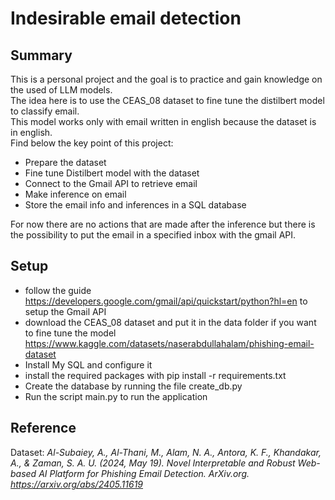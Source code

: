 # Indesirable email detection  

## Summary  

This is a personal project and the goal is to practice and gain knowledge on the used of LLM models.  
The idea here is to use the CEAS_08 dataset to fine tune the distilbert model to classify email.  
This model works only with email written in english because the dataset is in english.  
Find below the key point of this project:

- Prepare the dataset
- Fine tune Distilbert model with the dataset
- Connect to the Gmail API to retrieve email
- Make inference on email
- Store the email info and inferences in a SQL database  

For now there are no actions that are made after the inference but there is the possibility to put the email in a specified inbox with the gmail API.

## Setup

- follow the guide https://developers.google.com/gmail/api/quickstart/python?hl=en to setup the Gmail API
- download the CEAS_08 dataset and put it in the data folder if you want to fine tune the model https://www.kaggle.com/datasets/naserabdullahalam/phishing-email-dataset
- Install My SQL and configure it
- install the required packages with pip install -r requirements.txt
- Create the database by running the file create_db.py
- Run the script main.py to run the application

## Reference

Dataset:
*Al-Subaiey, A., Al-Thani, M., Alam, N. A., Antora, K. F., Khandakar, A., & Zaman, S. A. U. (2024, May 19). Novel Interpretable and Robust Web-based AI Platform for Phishing Email Detection. ArXiv.org. https://arxiv.org/abs/2405.11619*
